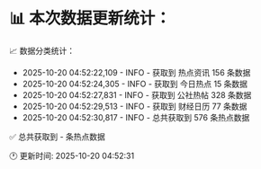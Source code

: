 📊 本次数据更新统计：
==========================

📈 数据分类统计：
- 2025-10-20 04:52:22,109 - INFO - 获取到 热点资讯 156 条数据
- 2025-10-20 04:52:24,305 - INFO - 获取到 今日热点 15 条数据
- 2025-10-20 04:52:27,831 - INFO - 获取到 公社热帖 328 条数据
- 2025-10-20 04:52:29,513 - INFO - 获取到 财经日历 77 条数据
- 2025-10-20 04:52:30,817 - INFO - 总共获取到 576 条热点数据

✅ 总共获取到 - 条热点数据

🕐 更新时间: 2025-10-20 04:52:31

